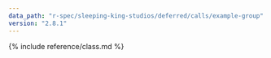 ```yaml
---
data_path: "r-spec/sleeping-king-studios/deferred/calls/example-group"
version: "2.8.1"
---
```


{% include reference/class.md %}
